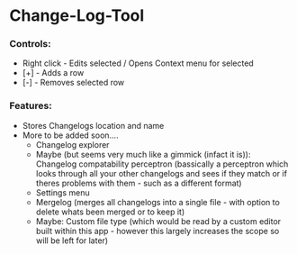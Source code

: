 # Change-Log-Tool

### Controls:
-  Right click - Edits selected / Opens Context menu for selected
-  [+] - Adds a row
-  [-] - Removes selected row

### Features:
- Stores Changelogs location and name
- More to be added soon.... 
   -   Changelog explorer
   -   Maybe (but seems very much like a gimmick (infact it is)): Changelog compatability perceptron (bassically a perceptron which looks through all your   other changelogs and sees if they match or if theres problems with them - such as a different format)
   -   Settings menu
   -   Mergelog (merges all changelogs into a single file - with option to delete whats been merged or to keep it)
   -   Maybe: Custom file type (which would be read by a custom editor built within this app - however this largely increases the scope so will be left for later)
